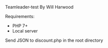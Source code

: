 Teamleader-test
By Will Harwood

Requirements:
- PHP 7+
- Local server

Send JSON to discount.php in the root directory